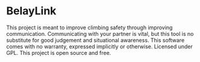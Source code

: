 # BelayLink
This project is meant to improve climbing safety through improving 
communication. Communicating with your partner is vital, but this tool
is no substitute for good judgement and situational awareness. This
software comes with no warranty, expressed implicitly or otherwise.
Licensed under GPL. This project is open source and free.